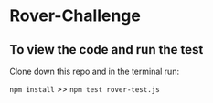 # Rover-Challenge

## To view the code and run the test

Clone down this repo and in the terminal run: 

`npm install` >>
`npm test rover-test.js`
